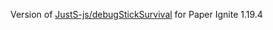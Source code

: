 Version of [JustS-js/debugStickSurvival](https://github.com/JustS-js/debugStickSurvival) for Paper Ignite 1.19.4